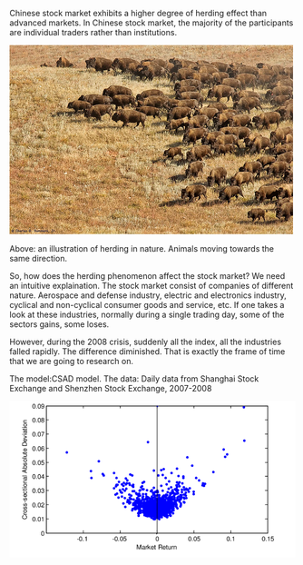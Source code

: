 Chinese stock market exhibits a higher degree of herding effect than advanced markets.
In Chinese stock market, the majority of the participants are individual traders rather than institutions. 

![](https://raw.githubusercontent.com/watertruth/assets/master/Herd.jpg)

Above: an illustration of herding in nature. Animals moving towards the same direction.

So, how does the herding phenomenon affect the stock market? We need an intuitive explaination.
The stock market consist of companies of different nature. Aerospace and defense industry, electric and electronics industry, cyclical and non-cyclical consumer goods and service, etc. If one takes a look at these industries, normally during a single trading day, some of the sectors gains, some loses.

However, during the 2008 crisis, suddenly all the index, all the industries falled rapidly. The difference diminished. That is exactly the frame of time that we are going to research on.

The model:CSAD model.
The data: Daily data from Shanghai Stock Exchange and Shenzhen Stock Exchange, 2007-2008

![](https://raw.githubusercontent.com/watertruth/assets/master/CSAD-Rmt.png)
